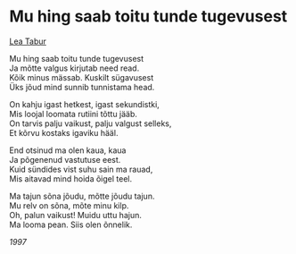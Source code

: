# Mu hing saab toitu tunde tugevusest

[Lea Tabur](./)

Mu hing saab toitu tunde tugevusest  
Ja mõtte valgus kirjutab need read.  
Kõik minus mässab. Kuskilt sügavusest  
Üks jõud mind sunnib tunnistama head.

On kahju igast hetkest, igast sekundistki,  
Mis loojal loomata rutiini tõttu jääb.  
On tarvis palju vaikust, palju valgust selleks,  
Et kõrvu kostaks igaviku hääl.

End otsinud ma olen kaua, kaua  
Ja põgenenud vastutuse eest.  
Kuid sündides vist suhu sain ma rauad,  
Mis aitavad mind hoida õigel teel.

Ma tajun sõna jõudu, mõtte jõudu tajun.  
Mu relv on sõna, mõte minu kilp.  
Oh, palun vaikust! Muidu uttu hajun.  
Ma looma pean. Siis olen õnnelik.

_1997_


